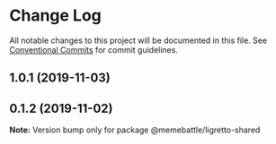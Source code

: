 # Change Log

All notable changes to this project will be documented in this file.
See [Conventional Commits](https://conventionalcommits.org) for commit guidelines.

## 1.0.1 (2019-11-03)



## 0.1.2 (2019-11-02)

**Note:** Version bump only for package @memebattle/ligretto-shared
